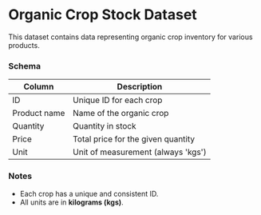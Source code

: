 # Organic Crop Stock Dataset

This dataset contains data representing organic crop inventory for various products.

### Schema

| Column       | Description                        |
|--------------|------------------------------------|
| ID           | Unique ID for each crop            |
| Product name | Name of the organic crop           |
| Quantity     | Quantity in stock                  |
| Price        | Total price for the given quantity |
| Unit         | Unit of measurement (always 'kgs') |

### Notes

- Each crop has a unique and consistent ID.
- All units are in **kilograms (kgs)**.


